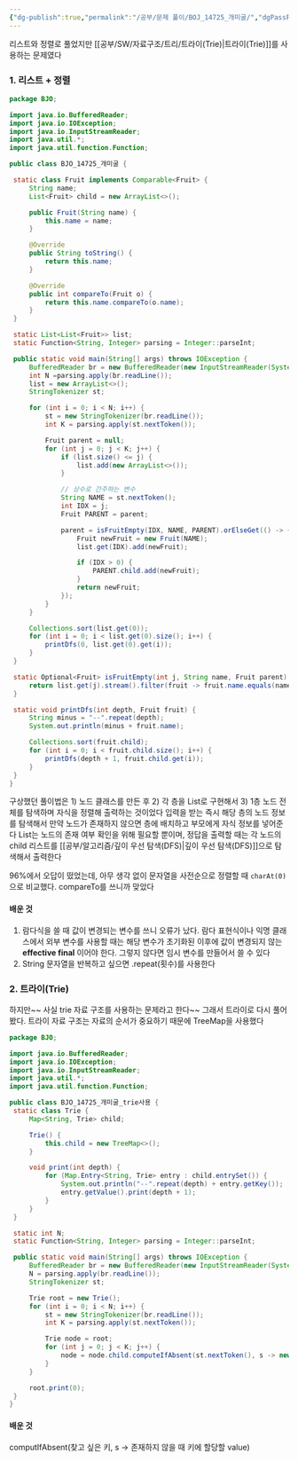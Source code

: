 ```yaml
---
{"dg-publish":true,"permalink":"/공부/문제 풀이/BOJ_14725_개미굴/","dgPassFrontmatter":true}
---
```



리스트와 정렬로 풀었지만 [[공부/SW/자료구조/트리/트라이(Trie)\|트라이(Trie)]]를 사용하는 문제였다

### 1. 리스트 + 정렬
   ```java
package BJO;

import java.io.BufferedReader;
import java.io.IOException;
import java.io.InputStreamReader;
import java.util.*;
import java.util.function.Function;

public class BJO_14725_개미굴 {

    static class Fruit implements Comparable<Fruit> {
        String name;
        List<Fruit> child = new ArrayList<>();

        public Fruit(String name) {
            this.name = name;
        }

        @Override
        public String toString() {
            return this.name;
        }

        @Override
        public int compareTo(Fruit o) {
            return this.name.compareTo(o.name);
        }
    }

    static List<List<Fruit>> list;
	static Function<String, Integer> parsing = Integer::parseInt;

    public static void main(String[] args) throws IOException {
        BufferedReader br = new BufferedReader(new InputStreamReader(System.in));
        int N =parsing.apply(br.readLine());
        list = new ArrayList<>();
        StringTokenizer st;

        for (int i = 0; i < N; i++) {
            st = new StringTokenizer(br.readLine());
            int K = parsing.apply(st.nextToken());

            Fruit parent = null;
            for (int j = 0; j < K; j++) {
                if (list.size() <= j) {
                    list.add(new ArrayList<>());
                }

                // 상수로 간주하는 변수
                String NAME = st.nextToken();
                int IDX = j;
                Fruit PARENT = parent;

                parent = isFruitEmpty(IDX, NAME, PARENT).orElseGet(() -> {
                    Fruit newFruit = new Fruit(NAME);
                    list.get(IDX).add(newFruit);

                    if (IDX > 0) {
                        PARENT.child.add(newFruit);
                    }
                    return newFruit;
                });
            }
        }

        Collections.sort(list.get(0));
        for (int i = 0; i < list.get(0).size(); i++) {
            printDfs(0, list.get(0).get(i));
        }
    }

    static Optional<Fruit> isFruitEmpty(int j, String name, Fruit parent) {
        return list.get(j).stream().filter(fruit -> fruit.name.equals(name) && (parent == null || parent.child.contains(fruit))).findAny();
    }

    static void printDfs(int depth, Fruit fruit) {
        String minus = "--".repeat(depth);
        System.out.println(minus + fruit.name);

        Collections.sort(fruit.child);
        for (int i = 0; i < fruit.child.size(); i++) {
            printDfs(depth + 1, fruit.child.get(i));
        }
    }
}

```
   
   구상했던 풀이법은 1) 노드 클래스를 만든 후 2) 각 층을 List로 구현해서 3) 1층 노드 전체를 탐색하며 자식을 정렬해 출력하는 것이었다
   입력을 받는 즉시 해당 층의 노드 정보를 탐색해서 만약 노드가 존재하지 않으면 층에 배치하고 부모에게 자식 정보를 넣어준다
   List는 노드의 존재 여부 확인을 위해 필요할 뿐이며, 정답을 출력할 때는 각 노드의 child 리스트를 [[공부/알고리즘/깊이 우선 탐색(DFS)\|깊이 우선 탐색(DFS)]]으로 탐색해서 출력한다
   
   96%에서 오답이 떴었는데, 아무 생각 없이 문자열을 사전순으로 정렬할 때 `charAt(0)`으로 비교했다. compareTo를 쓰니까 맞았다
   
#### 배운 것
1) 람다식을 쓸 때 값이 변경되는 변수를 쓰니 오류가 났다. 람다 표현식이나 익명 클래스에서 외부 변수를 사용할 때는 해당 변수가 초기화된 이후에 값이 변경되지 않는 **effective final** 이어야 한다. 그렇지 않다면 임시 변수를 만들어서 쓸 수 있다
2) String 문자열을 반복하고 싶으면 .repeat(횟수)를 사용한다

### 2. 트라이(Trie)
   하지만~~ 사실 trie 자료 구조를 사용하는 문제라고 한다~~
   그래서 트라이로 다시 풀어봤다. 트라이 자료 구조는 자료의 순서가 중요하기 때문에 TreeMap을 사용했다
   
   ```java
package BJO;

import java.io.BufferedReader;
import java.io.IOException;
import java.io.InputStreamReader;
import java.util.*;
import java.util.function.Function;

public class BJO_14725_개미굴_trie사용 {
    static class Trie {
        Map<String, Trie> child;

        Trie() {
            this.child = new TreeMap<>();
        }

        void print(int depth) {
            for (Map.Entry<String, Trie> entry : child.entrySet()) {
                System.out.println("--".repeat(depth) + entry.getKey());
                entry.getValue().print(depth + 1);
            }
        }
    }

    static int N;
    static Function<String, Integer> parsing = Integer::parseInt;

    public static void main(String[] args) throws IOException {
        BufferedReader br = new BufferedReader(new InputStreamReader(System.in));
        N = parsing.apply(br.readLine());
        StringTokenizer st;

        Trie root = new Trie();
        for (int i = 0; i < N; i++) {
            st = new StringTokenizer(br.readLine());
            int K = parsing.apply(st.nextToken());

            Trie node = root;
            for (int j = 0; j < K; j++) {
                node = node.child.computeIfAbsent(st.nextToken(), s -> new Trie());
            }
        }

        root.print(0);
    }
}

```

#### 배운 것
computIfAbsent(찾고 싶은 키, s -> 존재하지 않을 때 키에 할당할 value)
